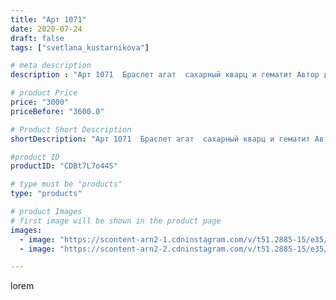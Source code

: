 ```yaml
---
title: "Арт 1071"
date: 2020-07-24
draft: false
tags: ["svetlana_kustarnikova"]

# meta description
description : "Арт 1071  Браслет агат  сахарный кварц и гематит Автор дизайна@ mea _ elena _"

# product Price
price: "3000"
priceBefore: "3600.0"

# Product Short Description
shortDescription: "Арт 1071  Браслет агат  сахарный кварц и гематит Автор дизайна@ mea _ elena _"

#product ID
productID: "CDBt7L7o44S"

# type must be "products"
type: "products"

# product Images
# first image will be shown in the product page
images:
  - image: "https://scontent-arn2-1.cdninstagram.com/v/t51.2885-15/e35/111888704_319392799097538_6002692109108527281_n.jpg?se=7&tp=1&_nc_ht=scontent-arn2-1.cdninstagram.com&_nc_cat=106&_nc_ohc=AMPABZkB770AX8Gju80&ccb=7-4&oh=8dad34f499185659419543134648ec10&oe=60852785&ig_cache_key=MjM2MDM2OTY1MDcyNTgyOTI1NQ%3D%3D.2-ccb7-4"
  - image: "https://scontent-arn2-2.cdninstagram.com/v/t51.2885-15/e35/115997649_1500020636853917_1574031840766464245_n.jpg?se=8&tp=1&_nc_ht=scontent-arn2-2.cdninstagram.com&_nc_cat=105&_nc_ohc=7lSGif57nBYAX_nlku4&ccb=7-4&oh=93f02833095622320b4f35bc4acaaca8&oe=60843A05&ig_cache_key=MjM2MDM2OTY1MDcxNzUyNjI3NQ%3D%3D.2-ccb7-4"

---
```

lorem
